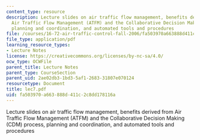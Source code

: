```yaml
---
content_type: resource
description: Lecture slides on air traffic flow management, benefits derived from
  Air Traffic Flow Management (ATFM) and the Collaborative Decision Making (CDM) process,
  planning and coordination, and automated tools and procedures
file: /courses/16-72-air-traffic-control-fall-2006/fa503970a663888d411c2c8dd178116a_lec7.pdf
file_type: application/pdf
learning_resource_types:
- Lecture Notes
license: https://creativecommons.org/licenses/by-nc-sa/4.0/
ocw_type: OCWFile
parent_title: Lecture Notes
parent_type: CourseSection
parent_uid: 2ae02db3-1bd3-5af1-2683-31807e070124
resourcetype: Document
title: lec7.pdf
uid: fa503970-a663-888d-411c-2c8dd178116a
---
```

Lecture slides on air traffic flow management, benefits derived from Air Traffic Flow Management (ATFM) and the Collaborative Decision Making (CDM) process, planning and coordination, and automated tools and procedures